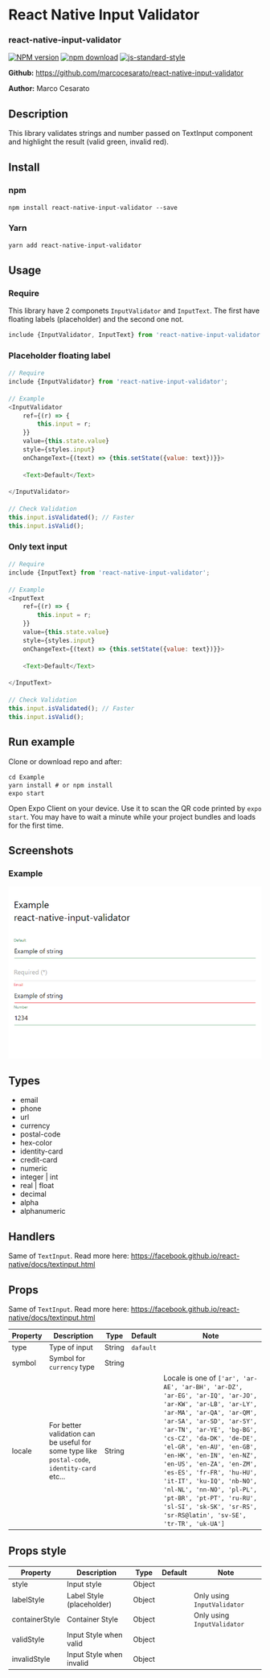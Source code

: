 # React Native Input Validator
### react-native-input-validator

[![NPM version][npm-image]][npm-url]
[![npm download][download-image]][download-url]
[![js-standard-style](https://img.shields.io/badge/code%20style-standard-brightgreen.svg)](http://standardjs.com/)

[npm-image]: http://img.shields.io/npm/v/react-native-input-validator.svg?style=flat-square
[npm-url]: http://npmjs.org/package/react-native-input-validator
[download-image]: https://img.shields.io/npm/dm/react-native-input-validator.svg?style=flat-square
[download-url]: https://npmjs.org/package/react-native-input-validator

**Github:** https://github.com/marcocesarato/react-native-input-validator

**Author:** Marco Cesarato

## Description

This library validates strings and number passed on TextInput component and highlight the result (valid green, invalid red).


## Install

### npm
```shell
npm install react-native-input-validator --save
```

### Yarn
```shell
yarn add react-native-input-validator
```

## Usage

### Require

This library have 2 componets `InputValidator` and `InputText`.
The first have floating labels (placeholder) and the second one not.

```javascript
include {InputValidator, InputText} from 'react-native-input-validator';
```

### Placeholder floating label
```javascript
// Require
include {InputValidator} from 'react-native-input-validator';

// Example
<InputValidator
    ref={(r) => {
        this.input = r;
    }}
    value={this.state.value}
    style={styles.input}
    onChangeText={(text) => {this.setState({value: text})}}>
    
    <Text>Default</Text>
    
</InputValidator>

// Check Validation
this.input.isValidated(); // Faster
this.input.isValid();
```

### Only text input
```javascript
// Require
include {InputText} from 'react-native-input-validator';

// Example
<InputText
    ref={(r) => {
        this.input = r;
    }}
    value={this.state.value}
    style={styles.input}
    onChangeText={(text) => {this.setState({value: text})}}>
    
    <Text>Default</Text>
    
</InputText>

// Check Validation
this.input.isValidated(); // Faster
this.input.isValid();
```

## Run example
Clone or download repo and after:
```shell
cd Example
yarn install # or npm install
expo start
```

Open Expo Client on your device. Use it to scan the QR code printed by `expo start`. You may have to wait a minute while your project bundles and loads for the first time.

## Screenshots

### Example
<img src="screenshots/example.png" />

## Types

- email
- phone
- url
- currency
- postal-code
- hex-color
- identity-card
- credit-card
- numeric
- integer | int
- real | float
- decimal
- alpha
- alphanumeric

## Handlers

Same of `TextInput`.
Read more here: https://facebook.github.io/react-native/docs/textinput.html

## Props

Same of `TextInput`. 
Read more here: https://facebook.github.io/react-native/docs/textinput.html

Property          | Description | Type | Default | Note
------------------|-------------|------|---------|-------
type               | Type of input | String  | `dafault`  | |
symbol | Symbol for `currency` type | String  | | |
locale               | For better validation can be useful for some type like `postal-code`, `identity-card` etc... | String  |   | Locale is one of `['ar', 'ar-AE', 'ar-BH', 'ar-DZ', 'ar-EG', 'ar-IQ', 'ar-JO', 'ar-KW', 'ar-LB', 'ar-LY', 'ar-MA', 'ar-QA', 'ar-QM', 'ar-SA', 'ar-SD', 'ar-SY', 'ar-TN', 'ar-YE', 'bg-BG', 'cs-CZ', 'da-DK', 'de-DE', 'el-GR', 'en-AU', 'en-GB', 'en-HK', 'en-IN', 'en-NZ', 'en-US', 'en-ZA', 'en-ZM', 'es-ES', 'fr-FR', 'hu-HU', 'it-IT', 'ku-IQ', 'nb-NO', 'nl-NL', 'nn-NO', 'pl-PL', 'pt-BR', 'pt-PT', 'ru-RU', 'sl-SI', 'sk-SK', 'sr-RS', 'sr-RS@latin', 'sv-SE', 'tr-TR', 'uk-UA']` |

## Props style

Property          | Description | Type | Default | Note
------------------|-------------|------|---------|-------
style | Input style | Object |  |  |
labelStyle | Label Style (placeholder) | Object | | Only using `InputValidator` |
containerStyle | Container Style | Object | | Only using `InputValidator` |
validStyle  | Input Style when valid | Object |  |
invalidStyle |  Input Style when invalid  | Object |  |